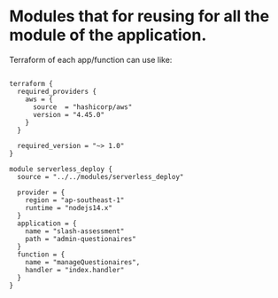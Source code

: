 # Modules that for reusing for all the module of the application.

Terraform of each app/function can use like:

```t

terraform {
  required_providers {
    aws = {
      source  = "hashicorp/aws"
      version = "4.45.0"
    }
  }

  required_version = "~> 1.0"
}

module serverless_deploy {
  source = "../../modules/serverless_deploy"

  provider = {
    region = "ap-southeast-1"
    runtime = "nodejs14.x"
  }
  application = {
    name = "slash-assessment"
    path = "admin-questionaires"
  }
  function = {
    name = "manageQuestionaires",
    handler = "index.handler"
  }
}

```